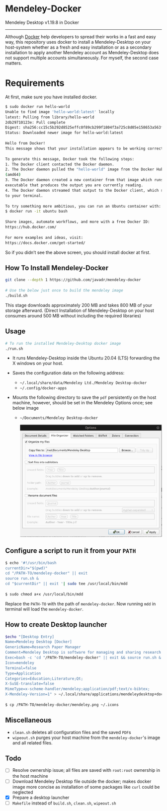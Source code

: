 # Mendeley-Docker
Mendeley Desktop v1.19.8 in Docker

---

Although [Docker](https://www.docker.com/) help developers to spread their works in a fast and easy way, this repository uses docker to install a Mendeley-Desktop on your host-system whether as a fresh and easy installation or as a secondary installation to apply another Mendeley account as Mendeley-Desktop does not support multiple accounts simultaneously. For myself, the second case matters. 

# Requirements

At first, make sure you have installed docker. 

```bash
$ sudo docker run hello-world
Unable to find image 'hello-world:latest' locally
latest: Pulling from library/hello-world
2db29710123e: Pull complete
Digest: sha256:cc15c5b292d8525effc0f89cb299f1804f3a725c8d05e158653a563f15e4f685
Status: Downloaded newer image for hello-world:latest

Hello from Docker!
This message shows that your installation appears to be working correctly.

To generate this message, Docker took the following steps:
1. The Docker client contacted the Docker daemon.
2. The Docker daemon pulled the "hello-world" image from the Docker Hub.
(amd64)
3. The Docker daemon created a new container from that image which runs the
executable that produces the output you are currently reading.
4. The Docker daemon streamed that output to the Docker client, which sent it
to your terminal.

To try something more ambitious, you can run an Ubuntu container with:
$ docker run -it ubuntu bash

Share images, automate workflows, and more with a free Docker ID:
https://hub.docker.com/

For more examples and ideas, visit:
https://docs.docker.com/get-started/
```

So if you didn’t see the 	above screen, you should install docker at first. 



## How To Install Mendeley-Docker

```bash
git clone --depth 1 https://github.com/javadr/mendeley-docker

# Use the below just once to build the mendeley image 
./build.sh 
```

This stage downloads approximately 200 MB and takes 800 MB of your storage afterward. (Direct Installation of Mendeley-Desktop on your host consumes around 500 MB without including the required libraries) 

## Usage

```bash
# To run the installed Mendeley-Desktop docker image
./run.sh
```

* It runs Mendeley-Desktop inside the Ubuntu 20.04 (LTS) forwarding the X windows on your host.

* Saves the configuration data on the following address:
  * `~/.local/share/data/Mendeley Ltd./Mendeley Desktop-docker`  
  * `~/.config/docker-apps`
  
* Mounts the following directory to save the `pdf` persistently on the host machine, however, should be set in the Mendeley Options once; see below image
  * `~/Documents/Mendeley Desktop-docker`
  
    <img src="mendeley-options.png" style="zoom:67%;" />

## Configure a script to run it from your `PATH`

```bash
$ echo '#!/usr/bin/bash
currentDir="$(pwd)"
cd "/PATH-TO/mendeley-docker" || exit
source run.sh &
cd "$currentDir" || exit '| sudo tee /usr/local/bin/mdd

$ sudo chmod a+x /usr/local/bin/mdd
```
Replace the `PATH-TO` with the path of `mendeley-docker`. Now running `mdd` in terminal will load the `mendeley-docker`. 

## How to create Desktop launcher

```bash
$echo "[Desktop Entry]
Name=Mendeley Desktop [Docker]
GenericName=Research Paper Manager
Comment=Mendeley Desktop is software for managing and sharing research papers
Exec=bash -c 'cd "/PATH-TO/mendeley-docker" || exit && source run.sh &'
Icon=mendeley
Terminal=false
Type=Application
Categories=Education;Literature;Qt;
X-SuSE-translate=false
MimeType=x-scheme-handler/mendeley;application/pdf;text/x-bibtex;
X-Mendeley-Version=1" > ~/.local/share/applications/mendeleydesktop+docker.desktop

$ cp /PATH-TO/mendeley-docker/mendeley.png ~/.icons
```



## Miscellaneous

* `clean.sh` deletes all configuration files and the saved `PDF`s
* `wipeout.sh` purges your host machine from the `mendeley-docker`'s image and all related files. 



## Todo 

* [ ] Resolve ownership issue; all files are saved with `root:root` ownership in the host machine
* [ ] Download Mendeley Desktop file outside the docker; makes docker image more concise as installation of some packages like `curl` could be neglected
* [x] Prepare a desktop launcher
* [ ] `Makefile` instead of  `build.sh`, `clean.sh`, `wipeout.sh`

